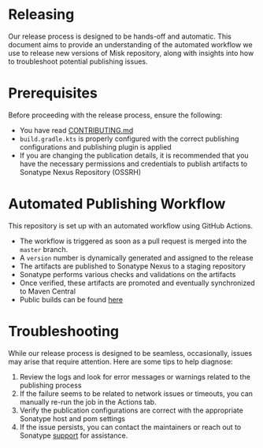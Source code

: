 # Releasing

Our release process is designed to be hands-off and automatic. This document aims to provide an understanding of the automated 
workflow we use to release new versions of Misk repository, along with insights into how to troubleshoot potential publishing issues. 

# Prerequisites

Before proceeding with the release process, ensure the following:
- You have read [CONTRIBUTING.md](CONTRIBUTING.md)
- `build.gradle.kts` is properly configured with the correct publishing configurations and publishing plugin is applied
- If you are changing the publication details, it is recommended that you have the necessary permissions 
and credentials to publish artifacts to Sonatype Nexus Repository (OSSRH)

# Automated Publishing Workflow

This repository is set up with an automated workflow using GitHub Actions.
- The workflow is triggered as soon as a pull request is merged into the `master` branch.  
- A `version` number is dynamically generated and assigned to the release
- The artifacts are published to Sonatype Nexus to a staging repository
- Sonatype performs various checks and validations on the artifacts
- Once verified, these artifacts are promoted and eventually synchronized to Maven Central
- Public builds can be found [here](https://mvnrepository.com/artifact/com.squareup.misk/misk)

# Troubleshooting


While our release process is designed to be seamless, occasionally, issues may arise that require attention. 
Here are some tips to help diagnose:

1. Review the logs and look for error messages or warnings related to the publishing process
2. If the failure seems to be related to network issues or timeouts, you can manually re-run the job 
in the Actions tab.
3. Verify the publication configurations are correct with the appropriate Sonatype host and pom settings
4. If the issue persists, you can contact the maintainers or reach out to Sonatype 
[support](https://issues.sonatype.org/secure/Dashboard.jspa]) for assistance.
